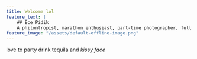 ```yaml
---
title: Welcome lol
feature_text: |
    ## Ece Pidik
    A philontropist, marathon enthusiast, part-time photographer, full time thinker
feature_image: "/assets/default-offline-image.png"
--- 
```


love to party drink tequila and *kissy face*
